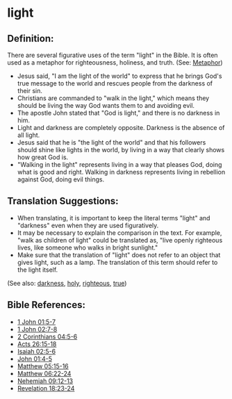 # light #

## Definition: ##

There are several figurative uses of the term "light" in the Bible. It is often used as a metaphor for righteousness, holiness, and truth. (See: [Metaphor](https://git.door43.org/Door43/en-ta-translate-vol1/src/master/content/figs_metaphor.md))

* Jesus said, "I am the light of the world" to express that he brings God's true message to the world and rescues people from the darkness of their sin.
* Christians are commanded to "walk in the light," which means they should be living the way God wants them to and avoiding evil.
* The apostle John stated that "God is light," and there is no darkness in him.
* Light and darkness are completely opposite. Darkness is the absence of all light. 
* Jesus said that he is "the light of the world" and that his followers should shine like lights in the world, by living in a way that clearly shows how great God is.
* "Walking in the light" represents living in a way that pleases God, doing what is good and right. Walking in darkness represents living in rebellion against God, doing evil things.
 
## Translation Suggestions: ##

* When translating, it is important to keep the literal terms "light" and "darkness" even when they are used figuratively.
* It may be necessary to explain the comparison in the text. For example, "walk as children of light" could be translated as, "live openly righteous lives, like someone who walks in bright sunlight."
* Make sure that the translation of "light" does not refer to an object that gives light, such as a lamp. The translation of this term should refer to the light itself.

(See also: [darkness](../kt/darkness.md), [holy](../kt/holy.md), [righteous](../kt/righteous.md), [true](../kt/true.md))

## Bible References: ##

* [1 John 01:5-7](https://door43.org/en/bible/notes/1jn/01/05)
* [1 John 02:7-8](https://door43.org/en/bible/notes/1jn/02/07)
* [2 Corinthians 04:5-6](https://door43.org/en/bible/notes/2co/04/05)
* [Acts 26:15-18](https://door43.org/en/bible/notes/act/26/15)
* [Isaiah 02:5-6](https://door43.org/en/bible/notes/isa/02/05)
* [John 01:4-5](https://door43.org/en/bible/notes/jhn/01/04)
* [Matthew 05:15-16](https://door43.org/en/bible/notes/mat/05/15)
* [Matthew 06:22-24](https://door43.org/en/bible/notes/mat/06/22)
* [Nehemiah 09:12-13](https://door43.org/en/bible/notes/neh/09/12)
* [Revelation 18:23-24](https://door43.org/en/bible/notes/rev/18/23)

